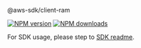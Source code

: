 @aws-sdk/client-ram

[![NPM version](https://img.shields.io/npm/v/@aws-sdk/client-ram/beta.svg)](https://www.npmjs.com/package/@aws-sdk/client-ram)
[![NPM downloads](https://img.shields.io/npm/dm/@aws-sdk/client-ram.svg)](https://www.npmjs.com/package/@aws-sdk/client-ram)

For SDK usage, please step to [SDK readme](https://github.com/aws/aws-sdk-js-v3).

